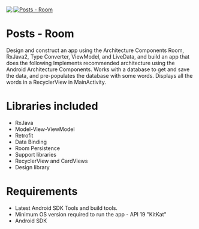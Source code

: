 # <img src="img/feshar_logo.png" align="left" />

[![Posts - Room](https://img.shields.io/badge/Mohaned%20Zekry-room-red)](https://github.com/MohanedZekry/RoomOverview)
>

# Posts - Room
Design and construct an app using the Architecture Components Room, RxJava2, Type Converter, ViewModel, and LiveData, and build an app that does the following
Implements recommended architecture using the Android Architecture Components.
Works with a database to get and save the data, and pre-populates the database with some words.
Displays all the words in a RecyclerView in MainActivity.

# Libraries included
<ul>
 	<li>RxJava</li>
	<li>Model-View-ViewModel</li>
	<li>Retrofit</li>	
	<li>Data Binding</li>
 	<li>Room Persistence</li>
	<li>Support libraries</li>
	<li>RecyclerView and CardViews</li>
	<li>Design library</li>
</ul>

# Requirements
<ul>
	<li>Latest Android SDK Tools and build tools.</li>
	<li>Minimum OS version required to run the app - API 19 "KitKat" </l>
	<li>Android SDK</li>
</ul>

